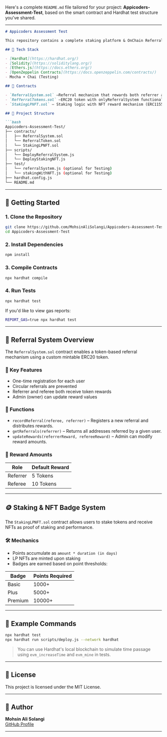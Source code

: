 Here's a complete `README.md` file tailored for your project: **Appicoders-Assessment-Test**, based on the smart contract and Hardhat test structure you've shared.

---

```markdown
# Appicoders Assessment Test

This repository contains a complete staking platform & OnChain Referral System built on Ethereum using Solidity and Hardhat. The platform allows users to stake ERC20 tokens and earn loyalty badges in the form of ERC1155 NFTs (Basic, Plus, Premium) based on their staking duration and amount.

## 🧱 Tech Stack

- [Hardhat](https://hardhat.org/)
- [Solidity](https://soliditylang.org/)
- [Ethers.js](https://docs.ethers.org/)
- [OpenZeppelin Contracts](https://docs.openzeppelin.com/contracts/)
- Mocha + Chai (Testing)

## 📁 Contracts

- `ReferralSystem.sol` –Referral mechanism that rewards both referrer and referee with tokens.
- `RefferralTokens.sol` –ERC20 token with onlyReferralSystem functionality.
- `StakingLPNFT.sol` – Staking logic with NFT reward mechanism (ERC1155).

## 📂 Project Structure

```bash
Appicoders-Assessment-Test/
├── contracts/
│   ├── ReferralSystem.sol
│   └── ReferralToken.sol
│   └── StakingLPNFT.sol
├── scripts/
│   └── DeployReferralSystem.js
│   └── DeployStakingNFT.js
├── test/
│   └── referralSystem.js (optional for Testing)
│   └── stakingWithNFT.js (optional for Testing)
├── hardhat.config.js
└── README.md
```

---

## 🚀 Getting Started

### 1. Clone the Repository

```bash
git clone https://github.com/MohsinAliSolangi/Appicoders-Assessment-Test.git
cd Appicoders-Assessment-Test
```

### 2. Install Dependencies

```bash
npm install
```

### 3. Compile Contracts

```bash
npx hardhat compile
```

### 4. Run Tests

```bash
npx hardhat test
```

If you'd like to view gas reports:

```bash
REPORT_GAS=true npx hardhat test
```

---

## 🔁 Referral System Overview

The `ReferralSystem.sol` contract enables a token-based referral mechanism using a custom mintable ERC20 token.

### 🎯 Key Features

- One-time registration for each user
- Circular referrals are prevented
- Referrer and referee both receive token rewards
- Admin (owner) can update reward values

### 📜 Functions

- `recordReferral(referee, referrer)` – Registers a new referral and distributes rewards.
- `getReferrals(referrer)` – Returns all addresses referred by a given user.
- `updateRewards(referrerReward, refereeReward)` – Admin can modify reward amounts.

### 🎁 Reward Amounts

| Role      | Default Reward |
|-----------|----------------|
| Referrer  | 5 Tokens       |
| Referee   | 10 Tokens      |

---

## 🪙 Staking & NFT Badge System

The `StakingLPNFT.sol` contract allows users to stake tokens and receive NFTs as proof of staking and performance.

### 🛠 Mechanics

- Points accumulate as `amount * duration (in days)`
- LP NFTs are minted upon staking
- Badges are earned based on point thresholds:

| Badge   | Points Required |
|---------|-----------------|
| Basic   | 1000+           |
| Plus    | 5000+           |
| Premium | 10000+          |

---

## 🧪 Example Commands

```bash
npx hardhat test
npx hardhat run scripts/deploy.js --network hardhat
```

> You can use Hardhat's local blockchain to simulate time passage using `evm_increaseTime` and `evm_mine` in tests.

---

## 📜 License

This project is licensed under the MIT License.

---

## 🙌 Author

**Mohsin Ali Solangi**  
[GitHub Profile](https://github.com/MohsinAliSolangi)

---
```